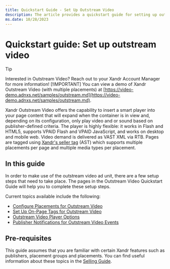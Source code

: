 ```yaml
---
title: Quickstart Guide - Set Up Outstream Video
description: The article provides a quickstart guide for setting up outstream video.
ms.date: 10/28/2023
---
```


# Quickstart guide: Set up outstream video

> [!TIP]
> Interested in Outstream Video? 
> Reach out to your Xandr Account Manager for more information!
> [!IMPORTANT]
> You can view a demo of Xandr Outstream Video (with multiple placements) at [https://video-demo.adnxs.net/samples/outstream.md](https://video-demo.adnxs.net/samples/outstream.md).

Xandr Outstream Video offers the capability to insert a smart player into your page content that will expand when the container is in view and, depending on its configuration, only play video and or sound based on publisher-defined criteria. The player is highly flexible: it works in Flash and HTML5, supports VPAID Flash and
VPAID JavaScript, and works on desktop and mobile web. Video demand is delivered as VAST XML via RTB. Pages are tagged using [Xandr's seller tag](../seller-tag/seller-tag.md) (AST) which supports multiple placements per page and multiple media types per placement.

## In this guide

In order to make use of the outstream video ad unit, there are a few setup steps that need to take place. The pages in the Outstream Video Quickstart Guide will help you to complete these setup steps.

Current topics available include the following:

- [Configure Placements for Outstream Video](configure-placements-for-outstream-video.md)
- [Set Up On-Page Tags for Outstream Video](../seller-tag/set-up-on-page-tags-for-outstream-video.md)
- [Outstream Video Player Options](outstream-video-player-options.md)
- [Publisher Notifications for Outstream Video Events](publisher-notifications-for-outstream-video-events.md)

## Pre-requisites

This guide assumes that you are familiar with certain Xandr features such as publishers, placement groups and placements. You can find useful information about these
topics in the [Selling Guide](selling-guide.md).